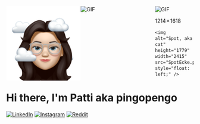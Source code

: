 
<div>
    <img src="HappyPlaceSticker.PNG" width="200" height="200" alt="memoji" style="float: left;">
    <img alt="GIF" height="200" width="200" src="https://media.giphy.com/media/wwg1suUiTbCY8H8vIA/giphy-downsized-large.gif" style="float: left;">
    <img alt="GIF" height="200" src="https://media.giphy.com/media/QzmG5IUWtuZxQTeRfm/giphy.gif" style="margin-right: 20px">

1214 × 1618

    <img alt="Spot, aka cat" height="1779" width="2415" src="SpotEcke.png" style="float: left;" />
</div>

# Hi there, I'm Patti aka pingopengo



<a href="https://www.linkedin.com/in/patricia-vernau-a71b4b228/" target="_blank">
    <img src="https://img.shields.io/badge/-LinkedIn-0077B5?style=flat&logo=Linkedin&logoColor=white" alt="LinkedIn"></a>
<a href="https://www.instagram.com/pingopengo/" target="_blank">
    <img src="https://img.shields.io/badge/-Instagram-E4405F?style=flat&logo=Instagram&logoColor=white" alt="Instagram"></a>
<a href="https://www.reddit.com/user/pingopengo" target="_blank">
    <img src="https://img.shields.io/badge/-Reddit-FF4500?style=flat&logo=Reddit&logoColor=white" alt="Reddit"></a> 
